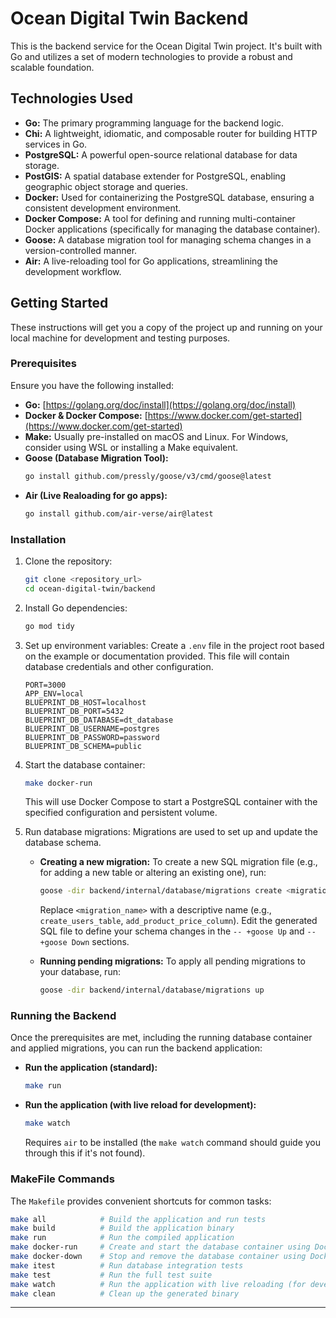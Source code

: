 # Ocean Digital Twin Backend

This is the backend service for the Ocean Digital Twin project. It's built with Go and utilizes a set of modern technologies to provide a robust and scalable foundation.

## Technologies Used

- **Go:** The primary programming language for the backend logic.
- **Chi:** A lightweight, idiomatic, and composable router for building HTTP services in Go.
- **PostgreSQL:** A powerful open-source relational database for data storage.
- **PostGIS:** A spatial database extender for PostgreSQL, enabling geographic object storage and queries.
- **Docker:** Used for containerizing the PostgreSQL database, ensuring a consistent development environment.
- **Docker Compose:** A tool for defining and running multi-container Docker applications (specifically for managing the database container).
- **Goose:** A database migration tool for managing schema changes in a version-controlled manner.
- **Air:** A live-reloading tool for Go applications, streamlining the development workflow.

## Getting Started

These instructions will get you a copy of the project up and running on your local machine for development and testing purposes.

### Prerequisites

Ensure you have the following installed:

- **Go:** [https://golang.org/doc/install](https://golang.org/doc/install)
- **Docker & Docker Compose:** [https://www.docker.com/get-started](https://www.docker.com/get-started)
- **Make:** Usually pre-installed on macOS and Linux. For Windows, consider using WSL or installing a Make equivalent.
- **Goose (Database Migration Tool):**
  ```bash
  go install github.com/pressly/goose/v3/cmd/goose@latest
  ```
- **Air (Live Realoading for go apps):**
  ```bash
  go install github.com/air-verse/air@latest
  ```

### Installation

1.  Clone the repository:

    ```bash
    git clone <repository_url>
    cd ocean-digital-twin/backend
    ```

2.  Install Go dependencies:

    ```bash
    go mod tidy
    ```

3.  Set up environment variables:
    Create a `.env` file in the project root based on the example or documentation provided. This file will contain database credentials and other configuration.

    ```
    PORT=3000
    APP_ENV=local
    BLUEPRINT_DB_HOST=localhost
    BLUEPRINT_DB_PORT=5432
    BLUEPRINT_DB_DATABASE=dt_database
    BLUEPRINT_DB_USERNAME=postgres
    BLUEPRINT_DB_PASSWORD=password
    BLUEPRINT_DB_SCHEMA=public
    ```

4.  Start the database container:

    ```bash
    make docker-run
    ```

    This will use Docker Compose to start a PostgreSQL container with the specified configuration and persistent volume.

5.  Run database migrations:
    Migrations are used to set up and update the database schema.

    - **Creating a new migration:**
      To create a new SQL migration file (e.g., for adding a new table or altering an existing one), run:

      ```bash
      goose -dir backend/internal/database/migrations create <migration_name> sql
      ```

      Replace `<migration_name>` with a descriptive name (e.g., `create_users_table`, `add_product_price_column`). Edit the generated SQL file to define your schema changes in the `-- +goose Up` and `-- +goose Down` sections.

    - **Running pending migrations:**
      To apply all pending migrations to your database, run:
      ```bash
      goose -dir backend/internal/database/migrations up
      ```

### Running the Backend

Once the prerequisites are met, including the running database container and applied migrations, you can run the backend application:

- **Run the application (standard):**

  ```bash
  make run
  ```

- **Run the application (with live reload for development):**
  ```bash
  make watch
  ```
  Requires `air` to be installed (the `make watch` command should guide you through this if it's not found).

### MakeFile Commands

The `Makefile` provides convenient shortcuts for common tasks:

```bash
make all            # Build the application and run tests
make build          # Build the application binary
make run            # Run the compiled application
make docker-run     # Create and start the database container using Docker Compose
make docker-down    # Stop and remove the database container using Docker Compose
make itest          # Run database integration tests
make test           # Run the full test suite
make watch          # Run the application with live reloading (for development)
make clean          # Clean up the generated binary
```

---
